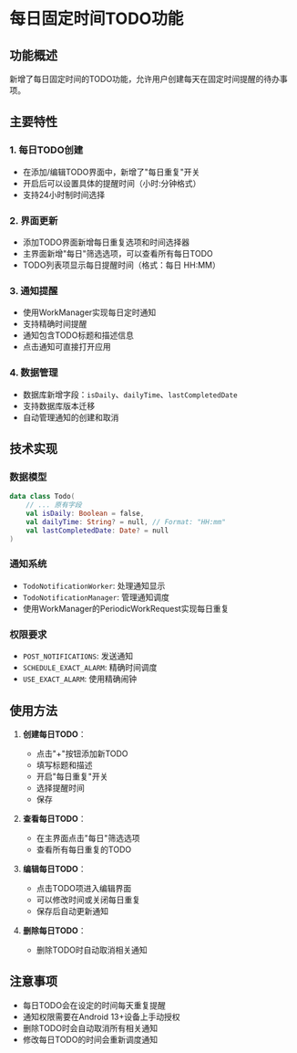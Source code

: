 # 每日固定时间TODO功能

## 功能概述

新增了每日固定时间的TODO功能，允许用户创建每天在固定时间提醒的待办事项。

## 主要特性

### 1. 每日TODO创建
- 在添加/编辑TODO界面中，新增了"每日重复"开关
- 开启后可以设置具体的提醒时间（小时:分钟格式）
- 支持24小时制时间选择

### 2. 界面更新
- 添加TODO界面新增每日重复选项和时间选择器
- 主界面新增"每日"筛选选项，可以查看所有每日TODO
- TODO列表项显示每日提醒时间（格式：每日 HH:MM）

### 3. 通知提醒
- 使用WorkManager实现每日定时通知
- 支持精确时间提醒
- 通知包含TODO标题和描述信息
- 点击通知可直接打开应用

### 4. 数据管理
- 数据库新增字段：`isDaily`、`dailyTime`、`lastCompletedDate`
- 支持数据库版本迁移
- 自动管理通知的创建和取消

## 技术实现

### 数据模型
```kotlin
data class Todo(
    // ... 原有字段
    val isDaily: Boolean = false,
    val dailyTime: String? = null, // Format: "HH:mm"
    val lastCompletedDate: Date? = null
)
```

### 通知系统
- `TodoNotificationWorker`: 处理通知显示
- `TodoNotificationManager`: 管理通知调度
- 使用WorkManager的PeriodicWorkRequest实现每日重复

### 权限要求
- `POST_NOTIFICATIONS`: 发送通知
- `SCHEDULE_EXACT_ALARM`: 精确时间调度
- `USE_EXACT_ALARM`: 使用精确闹钟

## 使用方法

1. **创建每日TODO**：
   - 点击"+"按钮添加新TODO
   - 填写标题和描述
   - 开启"每日重复"开关
   - 选择提醒时间
   - 保存

2. **查看每日TODO**：
   - 在主界面点击"每日"筛选选项
   - 查看所有每日重复的TODO

3. **编辑每日TODO**：
   - 点击TODO项进入编辑界面
   - 可以修改时间或关闭每日重复
   - 保存后自动更新通知

4. **删除每日TODO**：
   - 删除TODO时自动取消相关通知

## 注意事项

- 每日TODO会在设定的时间每天重复提醒
- 通知权限需要在Android 13+设备上手动授权
- 删除TODO时会自动取消所有相关通知
- 修改每日TODO的时间会重新调度通知
